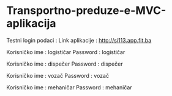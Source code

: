 # Transportno-preduze-e-MVC-aplikacija



Testni login podaci :
Link aplikacije : http://si113.app.fit.ba

Korisničko ime : logističar
Password : logističar

Korisničko ime : dispečer
Password : dispečer

Korisničko ime : vozač
Password : vozač

Korisničko ime : mehaničar
Password : mehaničar






